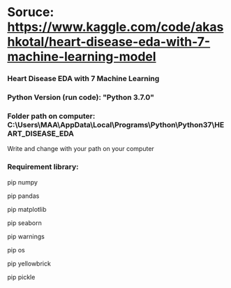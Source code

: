 # Soruce: https://www.kaggle.com/code/akashkotal/heart-disease-eda-with-7-machine-learning-model

### Heart Disease EDA with 7 Machine Learning

### Python Version (run code): "Python 3.7.0"

### Folder path on computer: C:\Users\MAA\AppData\Local\Programs\Python\Python37\HEART_DISEASE_EDA
  Write and change with your path on your computer
&nbsp;<br>

### Requirement library:   
  pip numpy
  
  pip pandas
  
  pip matplotlib
  
  pip seaborn
  
  pip warnings
  
  pip os
  
  pip yellowbrick
  
  pip pickle

  
